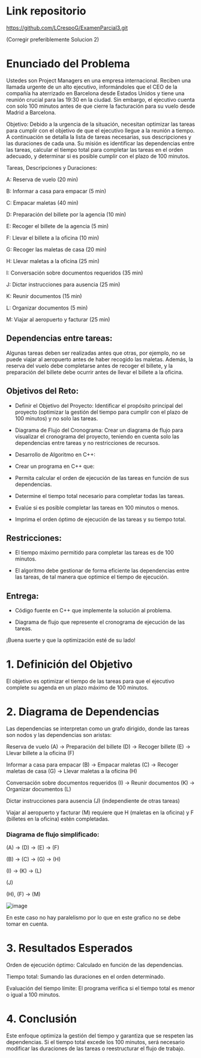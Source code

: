 # Link repositorio
https://github.com/LCrespoG/ExamenParcial3.git

(Corregir preferiblemente Solucion 2)

# Enunciado del Problema
Ustedes son Project Managers en una empresa internacional. Reciben una llamada urgente de un alto ejecutivo, informándoles que el CEO de la compañía ha aterrizado en Barcelona desde Estados Unidos y tiene una reunión crucial para las 19:30 en la ciudad. Sin embargo, el ejecutivo cuenta con solo 100 minutos antes de que cierre la facturación para su vuelo desde Madrid a Barcelona.

Objetivo: Debido a la urgencia de la situación, necesitan optimizar las tareas para cumplir con el objetivo de que el ejecutivo llegue a la reunión a tiempo. A continuación se detalla la lista de tareas necesarias, sus descripciones y las duraciones de cada una. Su misión es identificar las dependencias entre las tareas, calcular el tiempo total para completar las tareas en el orden adecuado, y determinar si es posible cumplir con el plazo de 100 minutos.

Tareas, Descripciones y Duraciones:

A: Reserva de vuelo (20 min)

B: Informar a casa para empacar (5 min)

C: Empacar maletas (40 min)

D: Preparación del billete por la agencia (10 min)

E: Recoger el billete de la agencia (5 min)

F: Llevar el billete a la oficina (10 min)

G: Recoger las maletas de casa (20 min)

H: Llevar maletas a la oficina (25 min)

I: Conversación sobre documentos requeridos (35 min)

J: Dictar instrucciones para ausencia (25 min)

K: Reunir documentos (15 min)

L: Organizar documentos (5 min)

M: Viajar al aeropuerto y facturar (25 min)

## Dependencias entre tareas:

Algunas tareas deben ser realizadas antes que otras, por ejemplo, no se puede viajar al aeropuerto antes de haber recogido las maletas. Además, la reserva del vuelo debe completarse antes de recoger el billete, y la preparación del billete debe ocurrir antes de llevar el billete a la oficina.

## Objetivos del Reto:
- Definir el Objetivo del Proyecto: Identificar el propósito principal del proyecto (optimizar la gestión del tiempo para cumplir con el plazo de 100 minutos) y no solo las tareas.

- Diagrama de Flujo del Cronograma: Crear un diagrama de flujo para visualizar el cronograma del proyecto, teniendo en cuenta solo las dependencias entre tareas y no restricciones de recursos.

- Desarrollo de Algoritmo en C++:

- Crear un programa en C++ que:

 + Permita calcular el orden de ejecución de las tareas en función de sus dependencias.

 + Determine el tiempo total necesario para completar todas las tareas.

 + Evalúe si es posible completar las tareas en 100 minutos o menos.

 + Imprima el orden óptimo de ejecución de las tareas y su tiempo total.

## Restricciones:

- El tiempo máximo permitido para completar las tareas es de 100 minutos.

- El algoritmo debe gestionar de forma eficiente las dependencias entre las tareas, de tal manera que optimice el tiempo de ejecución.

## Entrega:

- Código fuente en C++ que implemente la solución al problema.

- Diagrama de flujo que represente el cronograma de ejecución de las tareas.

¡Buena suerte y que la optimización esté de su lado!

# 1. Definición del Objetivo
El objetivo es optimizar el tiempo de las tareas para que el ejecutivo complete su agenda en un plazo máximo de 100 minutos.

# 2. Diagrama de Dependencias
Las dependencias se interpretan como un grafo dirigido, donde las tareas son nodos y las dependencias son aristas:

Reserva de vuelo (A) → Preparación del billete (D) → Recoger billete (E) → Llevar billete a la oficina (F)

Informar a casa para empacar (B) → Empacar maletas (C) → Recoger maletas de casa (G) → Llevar maletas a la oficina (H)

Conversación sobre documentos requeridos (I) → Reunir documentos (K) → Organizar documentos (L)

Dictar instrucciones para ausencia (J) (independiente de otras tareas)

Viajar al aeropuerto y facturar (M) requiere que H (maletas en la oficina) y F (billetes en la oficina) estén completadas.

### Diagrama de flujo simplificado:


(A) → (D) → (E) → (F)

(B) → (C) → (G) → (H)

(I) → (K) → (L)

(J)

(H), (F) → (M)

![image](https://github.com/user-attachments/assets/1bfaa356-522d-440f-85c8-05b299efae2d)

En este caso no hay paralelismo por lo que en este grafico no se debe tomar en cuenta.

# 3. Resultados Esperados
Orden de ejecución óptimo: Calculado en función de las dependencias.

Tiempo total: Sumando las duraciones en el orden determinado.

Evaluación del tiempo límite: El programa verifica si el tiempo total es menor o igual a 100 minutos.
# 4. Conclusión
Este enfoque optimiza la gestión del tiempo y garantiza que se respeten las dependencias. Si el tiempo total excede los 100 minutos, será necesario modificar las duraciones de las tareas o reestructurar el flujo de trabajo.
